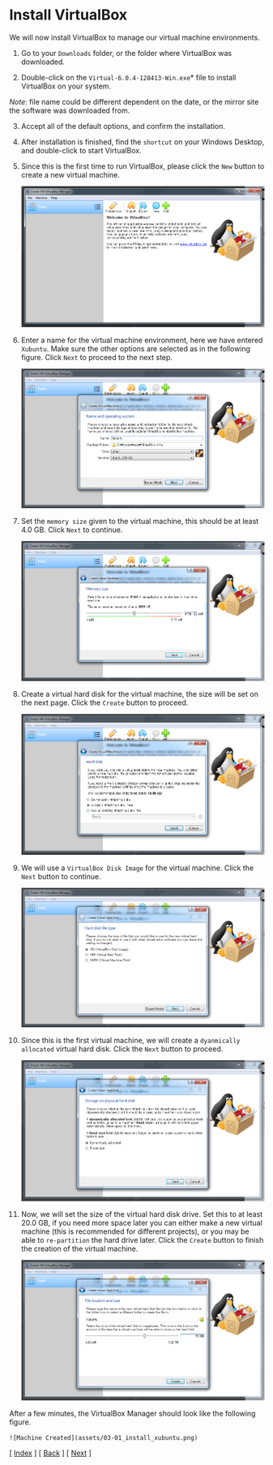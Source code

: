 # Install VirtualBox

We will now install VirtualBox to manage our virtual machine environments.

1. Go to your `Downloads` folder, or the folder where VirtualBox was downloaded.

2. Double-click on the `Virtual-6.0.4-128413-Win.exe`* file to install VirtualBox on your system.

*Note*: file name could be different dependent on the date, or the mirror site the software was downloaded from.

3. Accept all of the default options, and confirm the installation.

4. After installation is finished, find the `shortcut` on your Windows Desktop, and double-click to start VirtualBox.

5. Since this is the first time to run VirtualBox, please click the `New` button to create a new virtual machine.

    ![Install VirtualBox](assets/02-01_install_virtualbox.png)

6. Enter a name for the virtual machine environment, here we have entered `Xubuntu`. Make sure the other options are selected as in the following figure. Click `Next` to proceed to the next step.

    ![Name Machine](assets/02-02_install_virtualbox.png)

7. Set the `memory size` given to the virtual machine, this should be at least 4.0 GB. Click `Next` to continue.

    ![Set Memory](assets/02-03_install_virtualbox.png)

8. Create a virtual hard disk for the virtual machine, the size will be set on the next page. Click the `Create` button to proceed.

    ![Create Disk](assets/02-04_install_virtualbox.png)

9. We will use a `VirtualBox Disk Image` for the virtual machine. Click the `Next` button to continue.

    ![Create Disk Type](assets/02-05_install_virtualbox.png)

10. Since this is the first virtual machine, we will create a `dyanmically allocated` virtual hard disk. Click the `Next` button to proceed.

    ![Disk Storage](assets/02-06_install_virtualbox.png)

11. Now, we will set the size of the virtual hard disk drive. Set this to at least 20.0 GB, if you need more space later you can either make a new virtual machine (this is recommended for different projects), or you may be able to `re-partition` the hard drive later. Click the `Create` button to finish the creation of the virtual machine.

    ![Create Machine](assets/02-07_install_virtualbox.png)

After a few minutes, the VirtualBox Manager should look like the following figure.

    ![Machine Created](assets/03-01_install_xubuntu.png)


[ [Index](./README.md) ] [ [Back](./01_download_software.md) ] [ [Next](./03_install_xubuntu.md) ]